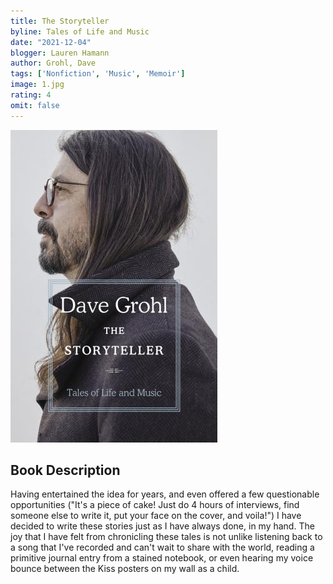 ```yaml
---
title: The Storyteller
byline: Tales of Life and Music
date: "2021-12-04"
blogger: Lauren Hamann
author: Grohl, Dave
tags: ['Nonfiction', 'Music', 'Memoir']
image: 1.jpg
rating: 4 
omit: false
---
```


![Book Cover](1.jpg)

## Book Description

Having entertained the idea for years, and even offered a few questionable opportunities ("It's a piece of cake! Just do 4 hours of interviews, find someone else to write it, put your face on the cover, and voila!") I have decided to write these stories just as I have always done, in my hand. The joy that I have felt from chronicling these tales is not unlike listening back to a song that I've recorded and can't wait to share with the world, reading a primitive journal entry from a stained notebook, or even hearing my voice bounce between the Kiss posters on my wall as a child.